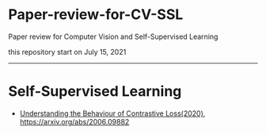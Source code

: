 # Paper-review-for-CV-SSL
Paper review for Computer Vision and Self-Supervised Learning

this repository start on July 15, 2021

---

# Self-Supervised Learning

- [Understanding the Behaviour of Contrastive Loss(2020)](https://deep-learning-study.tistory.com/753), https://arxiv.org/abs/2006.09882

